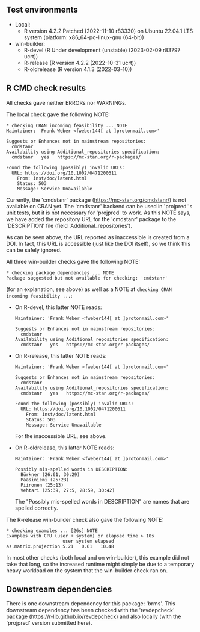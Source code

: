 ## Test environments

* Local:
    + R version 4.2.2 Patched (2022-11-10 r83330) on Ubuntu 22.04.1 LTS system
      (platform: x86_64-pc-linux-gnu (64-bit))
* win-builder:
    + R-devel (R Under development (unstable) (2023-02-09 r83797 ucrt))
    + R-release (R version 4.2.2 (2022-10-31 ucrt))
    + R-oldrelease (R version 4.1.3 (2022-03-10))

## R CMD check results

All checks gave neither ERRORs nor WARNINGs.

The local check gave the following NOTE:

    * checking CRAN incoming feasibility ... NOTE
    Maintainer: 'Frank Weber <fweber144[ at ]protonmail.com>'
    
    Suggests or Enhances not in mainstream repositories:
      cmdstanr
    Availability using Additional_repositories specification:
      cmdstanr   yes   https://mc-stan.org/r-packages/
    
    Found the following (possibly) invalid URLs:
      URL: https://doi.org/10.1002/0471200611
        From: inst/doc/latent.html
        Status: 503
        Message: Service Unavailable

Currently, the 'cmdstanr' package (<https://mc-stan.org/cmdstanr/>) is not
available on CRAN yet. The 'cmdstanr' backend can be used in 'projpred''s unit
tests, but it is not necessary for 'projpred' to work. As this NOTE says, we
have added the repository URL for the 'cmdstanr' package to the 'DESCRIPTION'
file (field 'Additional_repositories').

As can be seen above, the URL reported as inaccessible is created from a DOI. In
fact, this URL is accessible (just like the DOI itself), so we think this can be
safely ignored.

All three win-builder checks gave the following NOTE:

    * checking package dependencies ... NOTE
    Package suggested but not available for checking: 'cmdstanr'

(for an explanation, see above) as well as a NOTE at `checking CRAN incoming
feasibility ...`:

* On R-devel, this latter NOTE reads:
    
    ```
    Maintainer: 'Frank Weber <fweber144[ at ]protonmail.com>'
    
    Suggests or Enhances not in mainstream repositories:
      cmdstanr
    Availability using Additional_repositories specification:
      cmdstanr   yes   https://mc-stan.org/r-packages/
    ```

* On R-release, this latter NOTE reads:
    
    ```
    Maintainer: 'Frank Weber <fweber144[ at ]protonmail.com>'
    
    Suggests or Enhances not in mainstream repositories:
      cmdstanr
    Availability using Additional_repositories specification:
      cmdstanr   yes   https://mc-stan.org/r-packages/
    
    Found the following (possibly) invalid URLs:
      URL: https://doi.org/10.1002/0471200611
        From: inst/doc/latent.html
        Status: 503
        Message: Service Unavailable
    ```
    
    For the inaccessible URL, see above.

* On R-oldrelease, this latter NOTE reads:
    
    ```
    Maintainer: 'Frank Weber <fweber144[ at ]protonmail.com>'
    
    Possibly mis-spelled words in DESCRIPTION:
      Bürkner (26:61, 30:29)
      Paasiniemi (25:23)
      Piironen (25:13)
      Vehtari (25:39, 27:5, 28:59, 30:42)
    ```
    
    The "Possibly mis-spelled words in DESCRIPTION" are names that are spelled
    correctly.

The R-release win-builder check also gave the following NOTE:

    * checking examples ... [26s] NOTE
    Examples with CPU (user + system) or elapsed time > 10s
                         user system elapsed
    as.matrix.projection 5.21   0.61   10.48

In most other checks (both local and on win-builder), this example did not take
that long, so the increased runtime might simply be due to a temporary heavy
workload on the system that the win-builder check ran on.

## Downstream dependencies

There is one downstream dependency for this package: 'brms'. This downstream
dependency has been checked with the 'revdepcheck' package
(<https://r-lib.github.io/revdepcheck>) and also locally (with the 'projpred'
version submitted here).
